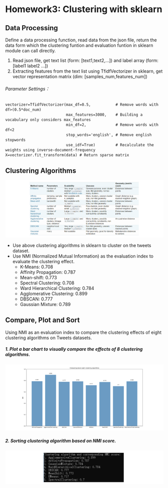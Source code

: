 # Homework3: Clustering with sklearn
## Data Processing
Define a data processing function, read data from the json file, return the data form which the clustering funtion and evaluation funtion 
in sklearn module can call directly.<br>
1. Read json file, get text list (form: [text1,text2,...]) and label array (form: [label1 label2 ...])<br>
2. Extracting features from the text list using TfidfVectorizer in sklearn, get vector representation matrix (dim: [samples_num,features_num])
###### Parameter Settings：
    vectorizer=TfidfVectorizer(max_df=0.5,           # Remove words with df>(0.5*doc_num)
                               max_features=3000,    # Building a vocabulary only considers max_features
                               min_df=2,             # Remove words with df<2
                               stop_words='english', # Remove english stopwords 
                               use_idf=True)         # Recalculate the weights using inverse-document-frequency
    X=vectorizer.fit_transform(data) # Return sparse matrix
## Clustering Algorithms
![](https://github.com/QiannanCheng/201834858ChengQiannan/blob/master/Homework3/Pictures/ClusteringAlgorithm.png)
* Use above clustering algorithms in sklearn to cluster on the tweets dataset.<br>
* Use NMI (Normalized Mutual Information) as the evaluation index to evaluate the clustering effect.<br>
  * K-Means: 0.708
  * Affinity Propagation: 0.787
  * Mean-shift: 0.773
  * Spectral Clustering: 0.708
  * Ward Hierarchical Clustering: 0.784
  * Agglomerative Clustering: 0.899
  * DBSCAN: 0.777
  * Gaussian Mixture: 0.789
## Compare, Plot and Sort
Using NMI as an evaluation index to compare the clustering effects of eight clustering algorithms on Tweets datasets.
##### 1. Plot a bar chart to visually compare the effects of 8 clustering algorithms.
![](https://github.com/QiannanCheng/201834858ChengQiannan/blob/master/Homework3/Pictures/BarChart.png)
##### 2. Sorting clustering algorithm based on NMI score.
![](https://github.com/QiannanCheng/201834858ChengQiannan/blob/master/Homework3/Pictures/SortedNMI.png)
